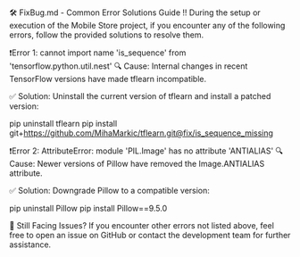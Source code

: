 🛠️ FixBug.md - Common Error Solutions Guide !!
During the setup or execution of the Mobile Store project, if you encounter any of the following errors, follow the provided solutions to resolve them.

❗️Error 1: cannot import name 'is_sequence' from 'tensorflow.python.util.nest'
🔍 Cause: Internal changes in recent TensorFlow versions have made tflearn incompatible.

✅ Solution: Uninstall the current version of tflearn and install a patched version:

pip uninstall tflearn
pip install git+https://github.com/MihaMarkic/tflearn.git@fix/is_sequence_missing

❗️Error 2: AttributeError: module 'PIL.Image' has no attribute 'ANTIALIAS'
🔍 Cause: Newer versions of Pillow have removed the Image.ANTIALIAS attribute.

✅ Solution: Downgrade Pillow to a compatible version:

pip uninstall Pillow
pip install Pillow==9.5.0

💬 Still Facing Issues?
If you encounter other errors not listed above, feel free to open an issue on GitHub or contact the development team for further assistance.
